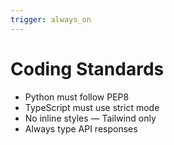 ```yaml
---
trigger: always_on
---
```


# Coding Standards
- Python must follow PEP8
- TypeScript must use strict mode
- No inline styles — Tailwind only
- Always type API responses
